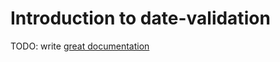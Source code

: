 # Introduction to date-validation

TODO: write [great documentation](http://jacobian.org/writing/what-to-write/)
